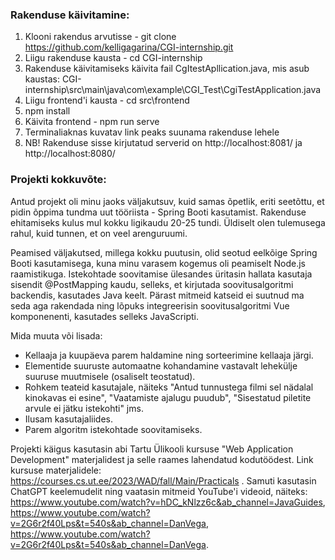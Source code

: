 ### Rakenduse käivitamine:
1. Klooni rakendus arvutisse - git clone https://github.com/kelligagarina/CGI-internship.git
2. Liigu rakenduse kausta -  cd CGI-internship
3. Rakenduse käivitamiseks käivita fail CgItestApllication.java, mis asub kaustas: CGI-internship\src\main\java\com\example\CGI_Test\CgiTestApplication.java
4. Liigu frontend'i kausta - cd src\frontend
5. npm install
6. Käivita frontend -  npm run serve
7. Terminaliaknas kuvatav link peaks suunama rakenduse lehele
8. NB! Rakenduse sisse kirjutatud serverid on http://localhost:8081/ ja http://localhost:8080/

### Projekti kokkuvõte:

Antud projekt oli minu jaoks väljakutsuv, kuid samas õpetlik, eriti seetõttu, et pidin õppima tundma uut tööriista - Spring Booti kasutamist. Rakenduse ehitamiseks kulus mul kokku ligikaudu 20-25 tundi. Üldiselt olen tulemusega rahul, kuid tunnen, et on veel arenguruumi.

Peamised väljakutsed, millega kokku puutusin, olid seotud eelkõige Spring Booti kasutamisega, kuna minu varasem kogemus oli peamiselt Node.js raamistikuga. Istekohtade soovitamise ülesandes üritasin hallata kasutaja sisendit @PostMapping kaudu, selleks,  et kirjutada soovitusalgoritmi backendis, kasutades Java keelt. Pärast mitmeid katseid ei suutnud ma seda aga rakendada ning lõpuks integreerisin soovitusalgoritmi Vue komponenenti, kasutades selleks JavaScripti.

Mida muuta või lisada:
- Kellaaja ja kuupäeva parem haldamine ning sorteerimine kellaaja järgi.
- Elementide suuruste automaatne kohandamine vastavalt lehekülje suuruse muutmisele (osaliselt teostatud).
- Rohkem teateid kasutajale, näiteks "Antud tunnustega filmi sel nädalal kinokavas ei esine", "Vaatamiste ajalugu puudub", "Sisestatud piletite arvule ei jätku istekohti" jms.
- Ilusam kasutajaliides.
- Parem algoritm istekohtade soovitamiseks.

Projekti käigus kasutasin abi Tartu Ülikooli kursuse "Web Application Development" materjalidest ja selle raames lahendatud kodutöödest. Link kursuse materjalidele: https://courses.cs.ut.ee/2023/WAD/fall/Main/Practicals . Samuti kasutasin ChatGPT keelemudelit ning vaatasin mitmeid YouTube'i videoid, näiteks:
https://www.youtube.com/watch?v=hDC_kNlzz6c&ab_channel=JavaGuides, https://www.youtube.com/watch?v=2G6r2f40Lps&t=540s&ab_channel=DanVega, https://www.youtube.com/watch?v=2G6r2f40Lps&t=540s&ab_channel=DanVega.
